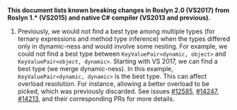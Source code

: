 **This document lists known breaking changes in Roslyn 2.0 (VS2017) from Roslyn 1.\* (VS2015) and native C# compiler (VS2013 and previous).**

<!--
*Breaking changes are formatted with a numerically delineated list so as to allow shorthand numerical references (e.g., "known break #1").

Each entry should include a short description of the breaking change, followed by either a link to the issue describing the full details of the change or the full details inline.*
-->

1. Previously, we would not find a best type among multiple types (for ternary expressions and method type inference) when the types differed only in dynamic-ness and would involve some nesting. For example, we could not find a best type between `KeyValuePair<dynamic, object>` and `KeyValuePair<object, dynamic>`. Starting with VS 2017, we can find a best type (we merge dynamic-ness). In this example, `KeyValuePair<dynamic, dynamic>` is the best type. This can affect overload resolution. For instance, allowing a better overload to be picked, which was previously discarded.   See issues [#12585](https://github.com/dotnet/roslyn/issues/12585), [#14247](https://github.com/dotnet/roslyn/issues/14247), [#14213](https://github.com/dotnet/roslyn/issues/14213), and their corresponding PRs for more details.
